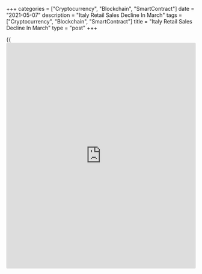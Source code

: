 +++
categories = ["Cryptocurrency", "Blockchain", "SmartContract"]
date = "2021-05-07"
description = "Italy Retail Sales Decline In March"
tags = ["Cryptocurrency", "Blockchain", "SmartContract"]
title = "Italy Retail Sales Decline In March"
type = "post"
+++

{{<iframe id="large-banner" src="https://www.bounty.group/#slide=1.0" width="100%" height="600" scrolling="no" style="border: 0px solid rgb(216, 221, 230); border-radius: 3px;">}}

Italy's retail sales declined in March after rising in the previous
month, data from the statistical office ISTAT showed on Friday.

The retail sales value decreased a seasonally adjusted 0.1 percent
month-on-month in March, after a 5.9 percent growth in February. In
January, retail sales fell 2.7 percent.

Sales of non-foods declined 1.6 percent monthly in March, while food
sales grew 1.9 percent.

On an annual basis, retail sales surged 22.9 percent in March, after a
5.7 percent decrease in the previous month.

Online sales grew 39.9 percent yearly in March.

The retail sales volume increased 0.1 percent monthly in March and
accelerated 23.5 percent from a year ago.

In the first quarter, retail sales value rose 0.2 percent quartely,
while volume declined 0.3 percent.

For comments and feedback [contact](https://www.playgroundfx.com/contact/): editorial@rtt[news](https://www.letsplayfx.com/blog/forex-news-website/).com

[Economic News][1]

 **What parts of the world are seeing the best (and worst) economic
performances lately? Click[here][2] to check out our [Econ Scorecard][2]
and find out! See up-to-the-moment [ranking](https://www.playgroundfx.com/blog/crypto-exchange-ranking/)s for the best and worst
performers in [GDP][3], [unemployment rate][4], [inflation][5] and much
more.**

   1. www.rtt[news](https://www.letsplayfx.com/blog/forex-news-website/).com/Content/EconomicNews.aspx
   2. www.rtt[news](https://www.letsplayfx.com/blog/forex-news-website/).com/economic-scorecard/world-rank/retail-sales/highest-performance.aspx
   3. www.rtt[news](https://www.letsplayfx.com/blog/forex-news-website/).com/economic-scorecard/world-rank/GDP/highest-performance.aspx
   4. www.rtt[news](https://www.letsplayfx.com/blog/forex-news-website/).com/economic-scorecard/world-rank/unemployment-rate/lowest-performance.aspx
   5. www.rtt[news](https://www.letsplayfx.com/blog/forex-news-website/).com/economic-scorecard/world-rank/CPI/highest-performance.aspx